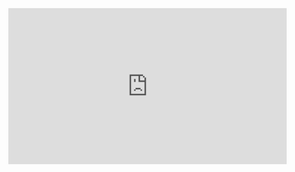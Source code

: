 ---
---

<iframe width="560" height="315" src="https://hydra.ojack.xyz/?code=JTJGJTJGJTIwbGljZW5zZWQlMjB3aXRoJTIwQ0MlMjBCWS1OQy1TQSUyMDQuMCUyMGh0dHBzJTNBJTJGJTJGY3JlYXRpdmVjb21tb25zLm9yZyUyRmxpY2Vuc2VzJTJGYnktbmMtc2ElMkY0LjAlMkYlMEElMkYlMkYlMjBieSUyME9saXZpYSUyMEphY2slMEElMEFzaGFwZSgxMDAlMkMwLjAxJTJDMSkuaW52ZXJ0KCgpJTNEJTNFTWF0aC5zaW4odGltZSkqMikub3V0KG8wKSUwQQ%3D%3D" title="YouTube video player" frameborder="0" allow="accelerometer; autoplay; clipboard-write; encrypted-media; gyroscope; picture-in-picture; web-share" allowfullscreen></iframe>